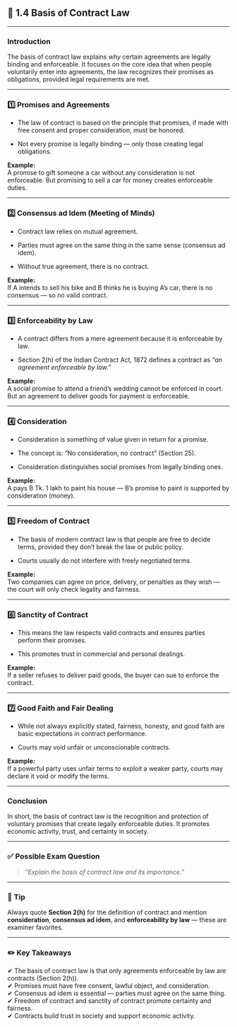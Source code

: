 
## 📑 **1.4 Basis of Contract Law**

---

### **Introduction**

The basis of contract law explains _why_ certain agreements are legally binding and enforceable. It focuses on the core idea that when people voluntarily enter into agreements, the law recognizes their promises as obligations, provided legal requirements are met.

---

### **1️⃣ Promises and Agreements**

- The law of contract is based on the principle that promises, if made with free consent and proper consideration, must be honored.
    
- Not every promise is legally binding — only those creating legal obligations.
    

**Example:**  
A promise to gift someone a car without any consideration is not enforceable. But promising to sell a car for money creates enforceable duties.

---

### **2️⃣ Consensus ad Idem (Meeting of Minds)**

- Contract law relies on mutual agreement.
    
- Parties must agree on the same thing in the same sense (consensus ad idem).
    
- Without true agreement, there is no contract.
    

**Example:**  
If A intends to sell his bike and B thinks he is buying A’s car, there is no consensus — so no valid contract.

---

### **3️⃣ Enforceability by Law**

- A contract differs from a mere agreement because it is enforceable by law.
    
- Section 2(h) of the Indian Contract Act, 1872 defines a contract as _“an agreement enforceable by law.”_
    

**Example:**  
A social promise to attend a friend’s wedding cannot be enforced in court. But an agreement to deliver goods for payment is enforceable.

---

### **4️⃣ Consideration**

- Consideration is something of value given in return for a promise.
    
- The concept is: “No consideration, no contract” (Section 25).
    
- Consideration distinguishes social promises from legally binding ones.
    

**Example:**  
A pays B Tk. 1 lakh to paint his house — B’s promise to paint is supported by consideration (money).

---

### **5️⃣ Freedom of Contract**

- The basis of modern contract law is that people are free to decide terms, provided they don’t break the law or public policy.
    
- Courts usually do not interfere with freely negotiated terms.
    

**Example:**  
Two companies can agree on price, delivery, or penalties as they wish — the court will only check legality and fairness.

---

### **6️⃣ Sanctity of Contract**

- This means the law respects valid contracts and ensures parties perform their promises.
    
- This promotes trust in commercial and personal dealings.
    

**Example:**  
If a seller refuses to deliver paid goods, the buyer can sue to enforce the contract.

---

### **7️⃣ Good Faith and Fair Dealing**

- While not always explicitly stated, fairness, honesty, and good faith are basic expectations in contract performance.
    
- Courts may void unfair or unconscionable contracts.
    

**Example:**  
If a powerful party uses unfair terms to exploit a weaker party, courts may declare it void or modify the terms.

---

### **Conclusion**

In short, the basis of contract law is the recognition and protection of voluntary promises that create legally enforceable duties. It promotes economic activity, trust, and certainty in society.

---

### ✅ **Possible Exam Question**

> _“Explain the basis of contract law and its importance.”_

---

### 📌 **Tip**

Always quote **Section 2(h)** for the definition of contract and mention **consideration**, **consensus ad idem**, and **enforceability by law** — these are examiner favorites.

---

### ✏️ **Key Takeaways**

✔ The basis of contract law is that only agreements enforceable by law are contracts (Section 2(h)).  
✔ Promises must have free consent, lawful object, and consideration.  
✔ Consensus ad idem is essential — parties must agree on the same thing.  
✔ Freedom of contract and sanctity of contract promote certainty and fairness.  
✔ Contracts build trust in society and support economic activity.
